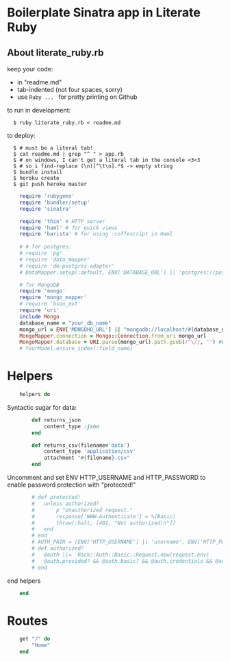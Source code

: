 
# Boilerplate Sinatra app in Literate Ruby

## About literate_ruby.rb
keep your code:


  - in "readme.md"
  - tab-indented (not four spaces, sorry)
  - use ```Ruby ... ``` for pretty printing on Github


to run in development: 
```
  $ ruby literate_ruby.rb < readme.md
```
to deploy:
 
```  
  $ # must be a literal tab!
  $ cat readme.md | grep "^	" > app.rb 
  $ # on windows, I can't get a literal tab in the console <3<3
  $ # so i find-replace (\n)[^\t\n].*$ -> empty string 
  $ bundle install
  $ heroku create
  $ git push heroku master
```

```Ruby
	require 'rubygems'
	require 'bundler/setup'
	require 'sinatra'

	require 'thin' # HTTP server
	require 'haml' # for quick views
	require 'barista' # for using :coffescript in Haml
	
	# # for postgres:
	# require 'pg'
	# require 'data_mapper'
	# require 'dm-postgres-adapter'
	# DataMapper.setup(:default, ENV['DATABASE_URL'] || 'postgres://postgres:postgres@localhost/postgres')

	# for MongoDB
	require 'mongo'
	require 'mongo_mapper'
	# require 'bson_ext'
	require 'uri'
	include Mongo
	database_name = "your_db_name"
	mongo_url = ENV['MONGOHQ_URL'] || "mongodb://localhost/#{database_name}"
	MongoMapper.connection = Mongo::Connection.from_uri mongo_url
	MongoMapper.database = URI.parse(mongo_url).path.gsub(/^\//, '') #Extracts 'dbname' from the uri
	# YourModel.ensure_index(:field_name)

```

# Helpers
```Ruby
	helpers do
```


Syntactic sugar for data:
```Ruby
        def returns_json
            content_type :json
        end

        def returns_csv(filename='data')
            content_type 'application/csv'
            attachment "#{filename}.csv"
        end
```

Uncomment and set ENV HTTP_USERNAME and HTTP_PASSWORD to enable password protection with "protected!"
```Ruby 
		# def protected!
		# 	unless authorized?
		# 		p "Unauthorized request."
		# 		response['WWW-Authenticate'] = %(Basic)
		# 		throw(:halt, [401, "Not authorized\n"])
		# 	end
		# end
		# AUTH_PAIR = [ENV['HTTP_USERNAME'] || 'username', ENV['HTTP_PASSWORD'] || 'password']
		# def authorized?
		# 	@auth ||=  Rack::Auth::Basic::Request.new(request.env)
		# 	@auth.provided? && @auth.basic? && @auth.credentials && @auth.credentials == AUTH_PAIR
		# end
```
end helpers
```Ruby
	end
```
# Routes 
```Ruby
	get "/" do
		"Home"
	end
```



